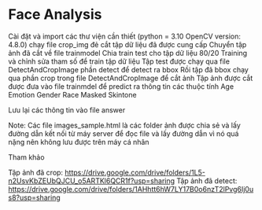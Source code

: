 # Face Analysis
Cài đặt và import các thư viện cần thiết (python = 3.10 OpenCV version: 4.8.0) chạy file crop_img đẻ cắt tập dữ liệu đã được cung cấp Chuyển tập ảnh đã cắt về file trainmodel Chia train test cho tập dữ liệu 80/20 Training và chỉnh sửa tham số để train tập dữ liệu Tập test được chạy qua file DetectAndCropImage phần detect để detect ra bbox Rồi tập đã bbox chạy qua phần crop trong file DetectAndCropImage để cắt ảnh Tập ảnh được cắt được đưa vào file trainmdel để predict ra thông tin các thuộc tính Age Emotion Gender Race Masked Skintone

Lưu lại các thông tin vào file answer 



Note: Các file images_sample.html là các folder ảnh được chia sẻ và lấy đường dẫn kết nối từ máy server để đọc file và lấy đường dẫn vì nó quá nặng nên không lưu được trên máy cá nhân

Tham khảo

Tập ảnh đã crop: https://drive.google.com/drive/folders/1L5-n2UsvKbZEUbQJCU_o5ARTKl6QCR1f?usp=sharing
Tập ảnh đã detect: https://drive.google.com/drive/folders/1AHhtt6hW7LY17B0o6nzT2lPvg6Ij0us8?usp=sharing
